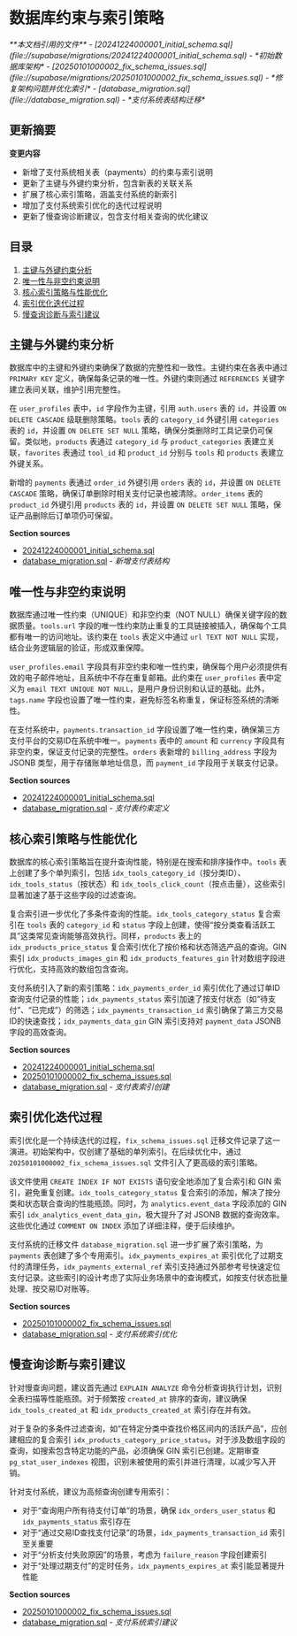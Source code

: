 # 数据库约束与索引策略

<cite>
**本文档引用的文件**
- [20241224000001_initial_schema.sql](file://supabase/migrations/20241224000001_initial_schema.sql) - *初始数据库架构*
- [20250101000002_fix_schema_issues.sql](file://supabase/migrations/20250101000002_fix_schema_issues.sql) - *修复架构问题并优化索引*
- [database_migration.sql](file://database_migration.sql) - *支付系统表结构迁移*
</cite>

## 更新摘要
**变更内容**
- 新增了支付系统相关表（payments）的约束与索引说明
- 更新了主键与外键约束分析，包含新表的关联关系
- 扩展了核心索引策略，涵盖支付系统的新索引
- 增加了支付系统索引优化的迭代过程说明
- 更新了慢查询诊断建议，包含支付相关查询的优化建议

## 目录
1. [主键与外键约束分析](#主键与外键约束分析)
2. [唯一性与非空约束说明](#唯一性与非空约束说明)
3. [核心索引策略与性能优化](#核心索引策略与性能优化)
4. [索引优化迭代过程](#索引优化迭代过程)
5. [慢查询诊断与索引建议](#慢查询诊断与索引建议)

## 主键与外键约束分析

数据库中的主键和外键约束确保了数据的完整性和一致性。主键约束在各表中通过 `PRIMARY KEY` 定义，确保每条记录的唯一性。外键约束则通过 `REFERENCES` 关键字建立表间关联，维护引用完整性。

在 `user_profiles` 表中，`id` 字段作为主键，引用 `auth.users` 表的 `id`，并设置 `ON DELETE CASCADE` 级联删除策略。`tools` 表的 `category_id` 外键引用 `categories` 表的 `id`，并设置 `ON DELETE SET NULL` 策略，确保分类删除时工具记录仍可保留。类似地，`products` 表通过 `category_id` 与 `product_categories` 表建立关联，`favorites` 表通过 `tool_id` 和 `product_id` 分别与 `tools` 和 `products` 表建立外键关系。

新增的 `payments` 表通过 `order_id` 外键引用 `orders` 表的 `id`，并设置 `ON DELETE CASCADE` 策略，确保订单删除时相关支付记录也被清除。`order_items` 表的 `product_id` 外键引用 `products` 表的 `id`，并设置 `ON DELETE SET NULL` 策略，保证产品删除后订单项仍可保留。

**Section sources**
- [20241224000001_initial_schema.sql](file://supabase/migrations/20241224000001_initial_schema.sql#L1-L285)
- [database_migration.sql](file://database_migration.sql#L69-L91) - *新增支付表结构*

## 唯一性与非空约束说明

数据库通过唯一性约束（UNIQUE）和非空约束（NOT NULL）确保关键字段的数据质量。`tools.url` 字段的唯一性约束防止重复的工具链接被插入，确保每个工具都有唯一的访问地址。该约束在 `tools` 表定义中通过 `url TEXT NOT NULL` 实现，结合业务逻辑层的验证，形成双重保障。

`user_profiles.email` 字段具有非空约束和唯一性约束，确保每个用户必须提供有效的电子邮件地址，且系统中不存在重复邮箱。此约束在 `user_profiles` 表中定义为 `email TEXT UNIQUE NOT NULL`，是用户身份识别和认证的基础。此外，`tags.name` 字段也设置了唯一性约束，避免标签名称重复，保证标签系统的清晰性。

在支付系统中，`payments.transaction_id` 字段设置了唯一性约束，确保第三方支付平台的交易ID在系统中唯一。`payments` 表中的 `amount` 和 `currency` 字段具有非空约束，保证支付记录的完整性。`orders` 表新增的 `billing_address` 字段为 JSONB 类型，用于存储账单地址信息，而 `payment_id` 字段用于关联支付记录。

**Section sources**
- [20241224000001_initial_schema.sql](file://supabase/migrations/20241224000001_initial_schema.sql#L1-L285)
- [database_migration.sql](file://database_migration.sql#L75-L82) - *支付表约束定义*

## 核心索引策略与性能优化

数据库的核心索引策略旨在提升查询性能，特别是在搜索和排序操作中。`tools` 表上创建了多个单列索引，包括 `idx_tools_category_id`（按分类ID）、`idx_tools_status`（按状态）和 `idx_tools_click_count`（按点击量），这些索引显著加速了基于这些字段的过滤查询。

复合索引进一步优化了多条件查询的性能。`idx_tools_category_status` 复合索引在 `tools` 表的 `category_id` 和 `status` 字段上创建，使得“按分类查看活跃工具”这类常见查询能够高效执行。同样，`products` 表上的 `idx_products_price_status` 复合索引优化了按价格和状态筛选产品的查询。GIN 索引 `idx_products_images_gin` 和 `idx_products_features_gin` 针对数组字段进行优化，支持高效的数组包含查询。

支付系统引入了新的索引策略：`idx_payments_order_id` 索引优化了通过订单ID查询支付记录的性能；`idx_payments_status` 索引加速了按支付状态（如“待支付”、“已完成”）的筛选；`idx_payments_transaction_id` 索引确保了第三方交易ID的快速查找；`idx_payments_data_gin` GIN 索引支持对 `payment_data` JSONB 字段的高效查询。

**Section sources**
- [20241224000001_initial_schema.sql](file://supabase/migrations/20241224000001_initial_schema.sql#L230-L234)
- [20250101000002_fix_schema_issues.sql](file://supabase/migrations/20250101000002_fix_schema_issues.sql#L170-L175)
- [database_migration.sql](file://database_migration.sql#L95-L110) - *支付表索引创建*

## 索引优化迭代过程

索引优化是一个持续迭代的过程，`fix_schema_issues.sql` 迁移文件记录了这一演进。初始架构中，仅创建了基础的单列索引。在后续优化中，通过 `20250101000002_fix_schema_issues.sql` 文件引入了更高级的索引策略。

该文件使用 `CREATE INDEX IF NOT EXISTS` 语句安全地添加了复合索引和 GIN 索引，避免重复创建。`idx_tools_category_status` 复合索引的添加，解决了按分类和状态联合查询的性能瓶颈。同时，为 `analytics.event_data` 字段添加的 GIN 索引 `idx_analytics_event_data_gin`，极大提升了对 JSONB 数据的查询效率。这些优化通过 `COMMENT ON INDEX` 添加了详细注释，便于后续维护。

支付系统的迁移文件 `database_migration.sql` 进一步扩展了索引策略，为 `payments` 表创建了多个专用索引。`idx_payments_expires_at` 索引优化了过期支付的清理任务，`idx_payments_external_ref` 索引支持通过外部参考号快速定位支付记录。这些索引的设计考虑了实际业务场景中的查询模式，如按支付状态批量处理、按交易ID对账等。

**Section sources**
- [20250101000002_fix_schema_issues.sql](file://supabase/migrations/20250101000002_fix_schema_issues.sql#L160-L180)
- [database_migration.sql](file://database_migration.sql#L95-L110) - *支付系统索引优化*

## 慢查询诊断与索引建议

针对慢查询问题，建议首先通过 `EXPLAIN ANALYZE` 命令分析查询执行计划，识别全表扫描等性能瓶颈。对于频繁按 `created_at` 排序的查询，建议确保 `idx_tools_created_at` 和 `idx_products_created_at` 索引存在并有效。

对于复杂的多条件过滤查询，如“在特定分类中查找价格区间内的活跃产品”，应创建相应的复合索引 `idx_products_category_price_status`。对于涉及数组字段的查询，如搜索包含特定功能的产品，必须确保 GIN 索引已创建。定期审查 `pg_stat_user_indexes` 视图，识别未被使用的索引并进行清理，以减少写入开销。

针对支付系统，建议为高频查询创建专用索引：
- 对于“查询用户所有待支付订单”的场景，确保 `idx_orders_user_status` 和 `idx_payments_status` 索引存在
- 对于“通过交易ID查找支付记录”的场景，`idx_payments_transaction_id` 索引至关重要
- 对于“分析支付失败原因”的场景，考虑为 `failure_reason` 字段创建索引
- 对于“处理过期支付”的定时任务，`idx_payments_expires_at` 索引能显著提升性能

**Section sources**
- [20250101000002_fix_schema_issues.sql](file://supabase/migrations/20250101000002_fix_schema_issues.sql#L160-L217)
- [database_migration.sql](file://database_migration.sql#L95-L110) - *支付系统索引建议*